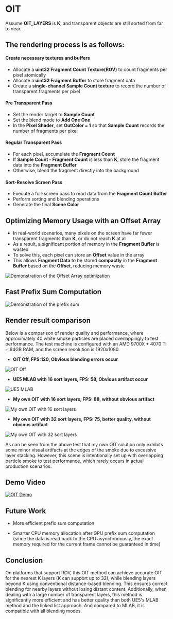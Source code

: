 # OIT

Assume **OIT_LAYERS** is **K**, and transparent objects are still sorted from far to near. 

## The rendering process is as follows:

#### **Create necessary textures and buffers**

- Allocate a **uint32 Fragment Count Texture(ROV)** to count fragments per pixel atomically
- Allocate a **uint32 Fragment Buffer** to store fragment data
- Create a **single-channel Sample Count texture** to record the number of transparent fragments per pixel

#### **Pre Transparent Pass**

- Set the render target to **Sample Count**
- Set the blend mode to **Add One One**
- In the **Pixel Shader**, set **OutColor = 1** so that **Sample Count** records the number of fragments per pixel

#### **Regular Transparent Pass**

- For each pixel, accumulate the **Fragment Count**
- If **Sample Count - Fragment Count** is less than **K**, store the fragment data into the **Fragment Buffer**
- Otherwise, blend the fragment directly into the background

#### **Sort-Resolve Screen Pass**

- Execute a full-screen pass to read data from the **Fragment Count Buffer**
- Perform sorting and blending operations
- Generate the final **Scene Color**



## **Optimizing Memory Usage with an Offset Array**

- In real-world scenarios, many pixels on the screen have far fewer transparent fragments than **K**, or do not reach **K** at all
- As a result, a significant portion of memory in the **Fragment Buffer** is wasted
- To solve this, each pixel can store an **Offset** value in the array
- This allows **Fragment Data** to be stored **compactly** in the **Fragment Buffer** based on the **Offset**, reducing memory waste

![Demonstration of the Offset Array optimization](https://github.com/moonlovelj/OIT/blob/main/Images/OffsetArray.png)



## Fast Prefix Sum Computation

![Demonstration of the prefix sum](https://github.com/moonlovelj/OIT/blob/main/Images/PrefixSum.png)



## Render result comparison

Below is a comparison of render quality and performance, where approximately 40 white smoke particles are placed overlappingly  to test performance. The test machine is configured with an AMD 9700X + 4070 Ti + 64GB RAM, and the screen resolution is 1920x1080.

- **OIT Off, FPS:120, Obvious blending errors occur**

![OIT Off](https://github.com/moonlovelj/OIT/blob/main/Images/OITOff.gif)

- **UE5 MLAB with 16 sort layers, FPS: 58, Obvious artifact occur**

![UE5 MLAB](https://github.com/moonlovelj/OIT/blob/main/Images/UE5MLAB.gif)

- **My own OIT with 16 sort layers, FPS: 88, without obvious artifact**

![My own OIT with 16 sort layers](https://github.com/moonlovelj/OIT/blob/main/Images/OIT16.gif)

- **My own OIT with 32 sort layers, FPS: 75, better quality, without obvious artifact**

![My own OIT with 32 sort layers](https://github.com/moonlovelj/OIT/blob/main/Images/OIT32.gif)

As can be seen from the above test that my own OIT solution only exhibits some minor visual artifacts at the edges of the smoke due to excessive layer stacking. However, this scene is intentionally set up with overlapping particle smoke to test performance, which rarely occurs in actual production scenarios.



## Demo Video

[![OIT Demo](https://github.com/moonlovelj/OIT/blob/main/Images/OIT.jpg)](https://www.youtube.com/watch?v=Mil08oTn4mU)



## Future Work

- More efficient prefix sum computation

- Smarter CPU memory allocation after GPU prefix sum computation (since the data is read back to the CPU asynchronously, the exact memory required for the current frame cannot be guaranteed in time)

  

## Conclusion

On platforms that support ROV, this OIT method can achieve accurate OIT for the nearest K layers (K can support up to 32), while blending layers beyond K using conventional distance-based blending. This ensures correct blending for nearby layers without losing distant content. Additionally, when dealing with a large number of transparent layers, this method is significantly more efficient and has better quality than both UE5's MLAB method and the linked list approach. And compared to MLAB, it is compatible with all blending modes.
